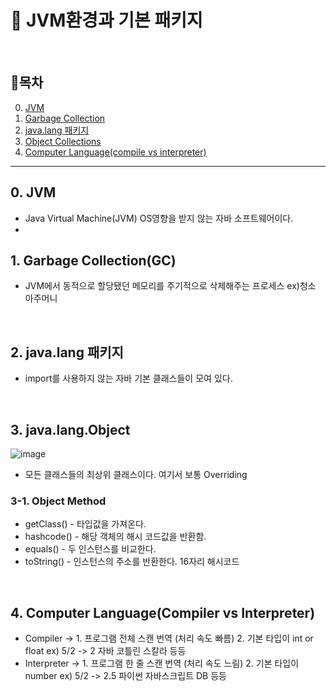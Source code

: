 # 🤖 JVM환경과 기본 패키지
<br>

## 🔰목차

0. [JVM](#0-JVM)
1. [Garbage Collection](#1-garbage-collectiongc)
2. [java.lang 패키지](#2-java.lang-패키지)
3. [Object Collections](#3-javalangobject)
4. [Computer Language(compile vs interpreter)](#4-computer-languagecompiler-vs-interpreter)

---
## 0. JVM
- Java Virtual Machine(JVM)  OS영향을 받지 않는 자바 소프트웨어이다.
- 
## 1. Garbage Collection(GC)
- JVM에서 동적으로 할당됐던 메모리를 주기적으로 삭제해주는 프로세스 ex)청소 아주머니


<br>

## 2. java.lang 패키지
- import를 사용하지 않는 자바 기본 클래스들이 모여 있다.

<br>

## 3. java.lang.Object
![image](https://github.com/SeokJuGo/SSAFY_TIL/assets/116260619/55db9473-4092-4ac8-8c18-9c585ccbdfeb)
- 모든 클래스들의 최상위 클래스이다. 여기서 보통 Overriding

### 3-1. Object  Method
- getClass() - 타입값을 가져온다.
- hashcode() - 해당 객체의 해시 코드값을 반환함.
- equals() - 두 인스턴스를 비교한다.
- toString() - 인스턴스의 주소를 반환한다. 16자리 해시코드

<br>


## 4. Computer Language(Compiler vs Interpreter)
- Compiler -> 1. 프로그램 전체 스캔 번역 (처리 속도 빠름)  2. 기본 타입이 int or float ex) 5/2 -> 2 자바 코틀린 스칼라 등등
- Interpreter -> 1. 프로그램 한 줄 스캔 번역 (처리 속도 느림)  2. 기본 타입이 number ex) 5/2 -> 2.5 파이썬 자바스크립트 DB 등등
